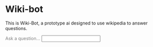 # Wiki-bot
This is Wiki-Bot, a prototype ai designed to use wikipedia to answer questions.

<!DOCTYPE html>
<html>
<head>
</head>
<body>

<label for="query" style="color: #808080">Ask a question...</label>
<input type="text" id="query" name="query">


</body>
</html>
